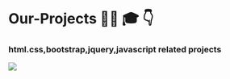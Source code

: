 # Our-Projects  👨‍💻 🎓 👇

### html.css,bootstrap,jquery,javascript related projects



<img src="https://images.pexels.com/photos/3153204/pexels-photo-3153204.jpeg?auto=compress&cs=tinysrgb&dpr=1&w=500">
